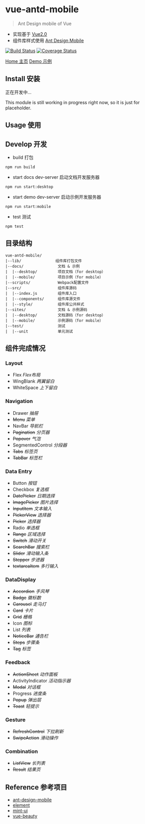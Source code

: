 # vue-antd-mobile

> Ant Design mobile of Vue

- 实现基于 [Vue2.0](https://github.com/vuejs/vue)
- 组件库样式使用 [Ant Design Mobile](https://github.com/ant-design/ant-design-mobile)

[![Build Status](https://travis-ci.org/yuhgi/vue-antd-mobile.svg?branch=master)](https://travis-ci.org/yuhgi/vue-antd-mobile)
[![Coverage Status](https://coveralls.io/repos/github/yuhgi/vue-antd-mobile/badge.svg?branch=master)](https://coveralls.io/github/yuhgi/vue-antd-mobile?branch=master)

[Home 主页](https://yuhgi.github.io/vue-antd-mobile/)
[Demo 示例](https://yuhgi.github.io/vue-antd-mobile/mobile/index.html)

## Install 安装

正在开发中...

This module is still working in progress right now, so it is just for placeholder.

## Usage 使用

## Develop 开发

- build 打包
```
npm run build
```

- start docs dev-server 启动文档开发服务器
```
npm run start:desktop
```

- start demo dev-server 启动示例开发服务器
```
npm run start:mobile
```

- test 测试
```
npm test
```

## 目录结构

```
vue-antd-mobile/
|--lib/               组件库打包文件
|--docs/               文档 & 示例
|  |--desktop/         项目文档（for desktop）
|  |--mobile/          项目示例（for mobile）
|--scripts/            Webpack配置文件
|--src/                组件库源码
|  |--index.js         组件库入口
|  |--components/      组件库源文件
|  |--style/           组件库公共样式
|--sites/              文档 & 示例源码
|  |--desktop/         文档源码（for desktop）
|  |--mobile/          示例源码（for mobile）
|--test/               测试
|  |--unit             单元测试

```

## 组件完成情况

### Layout
 * Flex *Flex布局*
 * WingBlank *两翼留白*
 * WhiteSpace *上下留白* 

### Navigation

 * Drawer *抽屉*
 * ~~Menu~~ *菜单*
 * NavBar *导航栏*
 * ~~Pagination~~ *分页器*
 * ~~Popover~~ *气泡*
 * SegmentedControl *分段器*
 * ~~Tabs~~ *标签页*
 * ~~TabBar~~ *标签栏*

### Data Entry
 * Button *按钮*
 * Checkbox *复选框*
 * ~~DatePicker~~ *日期选择*
 * ~~ImagePicker~~ *图片选择*
 * ~~InputItem~~ *文本输入*
 * ~~PickerView~~ *选择器*
 * ~~Picker~~ *选择器*
 * Radio *单选框*
 * ~~Range~~ *区域选择*
 * ~~Switch~~ *滑动开关*
 * ~~SearchBar~~ *搜索栏*
 * ~~Slider~~ *滑动输入条*
 * ~~Stepper~~ *步进器*
 * ~~textareaItem~~ *多行输入*

### DataDisplay 
 * ~~Accordion~~ *手风琴*
 * ~~Badge~~ *徽标数*
 * ~~Carousel~~ *走马灯*
 * ~~Card~~ *卡片*
 * ~~Grid~~ *栅格*
 * Icon *图标*
 * List *列表*
 * ~~NoticeBar~~ *通告栏*
 * ~~Steps~~ *步骤条*
 * ~~Tag~~ *标签*

### Feedback 
 * ~~ActionSheet~~ *动作面板*
 * ActivityIndicator *活动指示器*
 * ~~Modal~~ *对话框*
 * Progress *进度条*
 * ~~Popup~~ *弹出层*
 * ~~Toast~~ *轻提示*

### Gesture 
 * ~~RefreshControl~~ *下拉刷新*
 * ~~SwipeAction~~ *滑动操作*

### Combination 
 * ~~ListView~~ *长列表*
 * ~~Result~~ *结果页*
 
## Reference 参考项目

- [ant-design-mobile](https://github.com/ant-design/ant-design-mobile)
- [element](https://github.com/ElemeFE/element)
- [mint-ui](https://github.com/ElemeFE/mint-ui)
- [vue-beauty](https://github.com/FE-Driver/vue-beauty)
